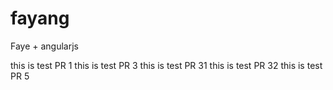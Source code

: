 fayang
======

Faye + angularjs

this is test PR 1
this is test PR 3
this is test PR 31
this is test PR 32
this is test PR 5
